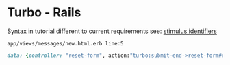 # Turbo - Rails

Syntax in tutorial different to current requirements see:
[stimulus identifiers](https://stimulus.hotwired.dev/reference/controllers#identifiers)

`app/views/messages/new.html.erb line:5` <br>
```ruby 
data: {controller: "reset-form", action:"turbo:submit-end->reset-form#reset"}) do |form| %>
```